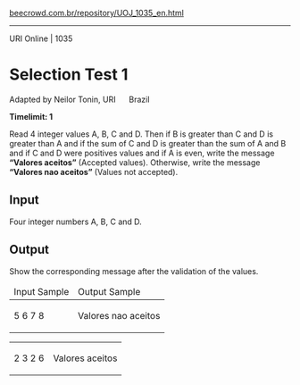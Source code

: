 <p><a href="https://www.beecrowd.com.br/repository/UOJ_1035_en.html">beecrowd.com.br/repository/UOJ_1035_en.html</a></p><hr>
<div>
  <span>URI Online | 1035</span>
  <h1>Selection Test 1</h1>
  <div><p>
     Adapted by Neilor Tonin, URI <img alt="" src="https://resources.beecrowd.com.br/gallery/images/flags/br.gif" style="width: 16px; height: 11px; "> Brazil</p>
  </div>
  <strong>Timelimit: 1</strong>
</div>
<div>
<div>
  <p>
   Read 4 integer values A, B, C and D. Then if B is greater than C and D is greater than A and if the sum of C and D is greater than the sum of A and B and if C and D were positives values and if A is even, write the message <strong>“Valores aceitos”</strong> (Accepted values). Otherwise, write the message <strong>“Valores nao aceitos”</strong> (Values not accepted).</p>
</div>
<h2>Input</h2>
<div>
  <p>
   Four integer numbers A, B, C and D.</p>
</div>
<h2>Output</h2>
<div>
  <p>
   Show the corresponding message after the validation of the values​​.</p>
</div>
<div></div>
  <table>
    <thead>
      <tr>
        <td>Input Sample</td>
        <td>Output Sample</td>
      </tr>
    </thead>
    <tbody>
      <tr>
        <td>
          <p>
           5 6 7 8</p>
        </td>
        <td>
          <p>
           Valores nao aceitos</p>
        </td>
      </tr>
    </tbody>
  </table>
  <table>
    <tbody>
      <tr>
        <td>
          <p>
           2 3 2 6</p>
        </td>
        <td>
          <p>
           Valores aceitos</p>
        </td>
      </tr>
    </tbody>
  </table>
</div>